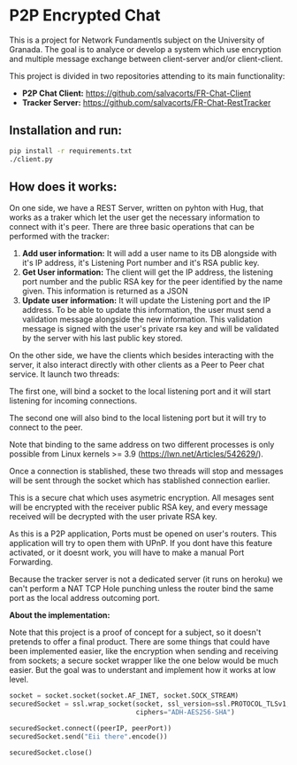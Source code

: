 # P2P Encrypted Chat

This is a project for Network Fundamentls subject on the University of Granada. The goal is to analyce or develop a system which use encryption and multiple message exchange between client-server and/or client-client.

This project is divided in two repositories attending to its main functionality:

- **P2P Chat Client:** https://github.com/salvacorts/FR-Chat-Client
- **Tracker Server:** https://github.com/salvacorts/FR-Chat-RestTracker




## Installation and run:

```bash
pip install -r requirements.txt
./client.py
```



## How does it works:

On one side, we have a REST Server, written on pyhton with Hug, that works as a traker which let the user get the necessary information to connect with it's peer. There are three basic operations that can be performed with the tracker:

1. **Add user information:** It will add a user name to its DB alongside with it's IP address, it's Listening Port number and it's RSA public key.
2. **Get User information:** The client will get the IP address, the listening port number and the public RSA key for the peer identified by the name given. This information is returned as a JSON
3. **Update user information:** It will update the Listening port and the IP address. To be able to update this information, the user must send a validation message alongside the new information. This validation message is signed with the user's private rsa key and will be validated by the server with his last public key stored.

On the other side, we have the clients which besides interacting with the server, it also interact directly with other clients as a Peer to Peer chat service. It launch two threads:

The first one, will bind a socket to the local listening port and it will start listening for incoming connections.

The second one will also bind to the local listening port but it will try to connect to the peer.

Note that binding to the same address on two different processes is only possible from Linux kernels >= 3.9 (https://lwn.net/Articles/542629/).

Once a connection is stablished, these two threads will stop and messages will be sent through the socket which has stablished connection earlier.

This is a secure chat which uses asymetric encryption. All mesages sent will be encrypted with the receiver public RSA key, and every message received will be decrypted with the user private RSA key.

As this is a P2P application, Ports must be opened on user's routers. This application will try to open them with UPnP. If you dont have this feature activated, or it doesnt work, you will have to make a manual Port Forwarding.

Because the tracker server is not a dedicated server (it runs on heroku) we can't perform a NAT TCP Hole punching unless the router bind the same port as the local address outcoming port.



**About the implementation:**

Note that this project is a proof of concept for a subject, so it doesn't pretends to offer a final product. There are some things that could have been implemented easier, like the encryption when sending and receiving from sockets; a secure socket wrapper like the one below would be much easier. But the goal was to understant and implement how it works at low level.

```python
socket = socket.socket(socket.AF_INET, socket.SOCK_STREAM)
securedSocket = ssl.wrap_socket(socket, ssl_version=ssl.PROTOCOL_TLSv1,
                                ciphers="ADH-AES256-SHA")

securedSocket.connect((peerIP, peerPort))
securedSocket.send("Eii there".encode())

securedSocket.close()
```
